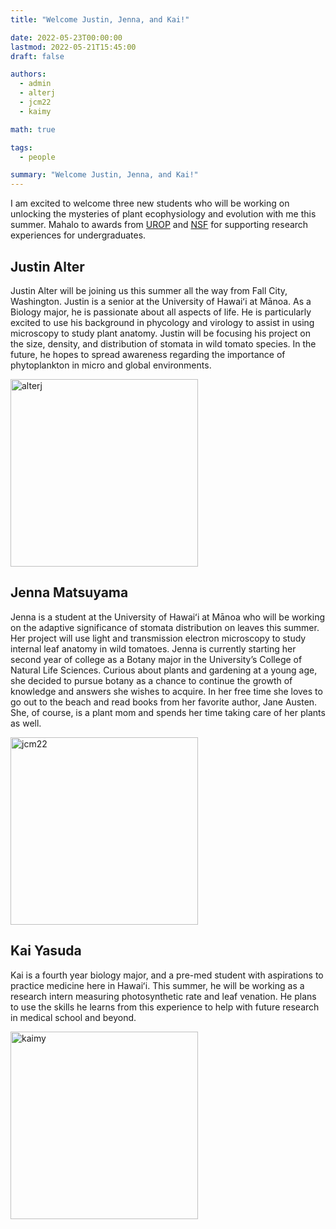 ```yaml
---
title: "Welcome Justin, Jenna, and Kai!"

date: 2022-05-23T00:00:00
lastmod: 2022-05-21T15:45:00
draft: false

authors:
  - admin
  - alterj
  - jcm22
  - kaimy

math: true

tags: 
  - people

summary: "Welcome Justin, Jenna, and Kai!"
---
```


I am excited to welcome three new students who will be working on unlocking the mysteries of plant ecophysiology and evolution with me this summer. Mahalo to awards from [UROP](https://manoa.hawaii.edu/undergrad/urop/) and [NSF](https://nsf.gov) for supporting research experiences for undergraduates.

## Justin Alter

Justin Alter will be joining us this summer all the way from Fall City, Washington. Justin is a senior at the University of Hawaiʻi at Mānoa. As a Biology major, he is passionate about all aspects of life. He is particularly excited to use his background in phycology and virology to assist in using microscopy to study plant anatomy. Justin will be focusing his project on the size, density, and distribution of stomata in wild tomato species. In the future, he hopes to spread awareness regarding the importance of phytoplankton in micro and global environments.

<img alt = 'alterj' width='300' src='/img/alterj.jpg' ALIGN = 'center'/>

## Jenna Matsuyama

Jenna is a student at the University of Hawaiʻi at Mānoa who will be working on the adaptive significance of stomata distribution on leaves this summer. Her project will use light and transmission electron microscopy to study internal leaf anatomy in wild tomatoes. Jenna is currently starting her second year of college as a Botany major in the University’s College of Natural Life Sciences. Curious about plants and gardening at a young age, she decided to pursue botany as a chance to continue the growth of knowledge and answers she wishes to acquire. In her free time she loves to go out to the beach and read books from her favorite author, Jane Austen. She, of course, is a plant mom and spends her time taking care of her plants as well. 

<img alt = 'jcm22' width='300' src='/img/jcm22.jpg' ALIGN = 'center'/>

## Kai Yasuda

Kai is a fourth year biology major, and a pre-med student with aspirations to practice medicine here in Hawaiʻi. This summer, he will be working as a research intern measuring photosynthetic rate and leaf venation. He plans to use the skills he learns from this experience to help with future research in medical school and beyond.

<img alt = 'kaimy' width='300' src='/img/kaimy.jpg' ALIGN = 'center'/>
